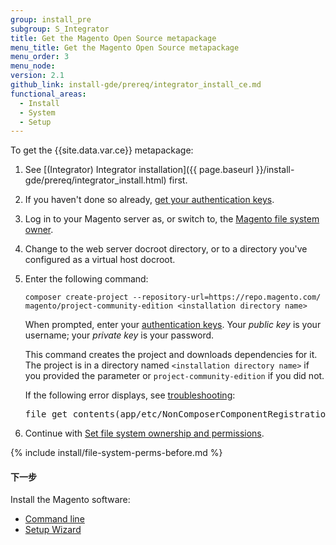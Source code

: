 ```yaml
---
group: install_pre
subgroup: S_Integrator
title: Get the Magento Open Source metapackage
menu_title: Get the Magento Open Source metapackage
menu_order: 3
menu_node:
version: 2.1
github_link: install-gde/prereq/integrator_install_ce.md
functional_areas:
  - Install
  - System
  - Setup
---
```


To get the {{site.data.var.ce}} metapackage:

1.	See [(Integrator) Integrator installation]({{ page.baseurl }}/install-gde/prereq/integrator_install.html) first.
1.	If you haven't done so already, <a href="{{ page.baseurl }}/install-gde/prereq/connect-auth.html">get your authentication keys</a>.
1.	Log in to your Magento server as, or switch to, the <a href="{{ page.baseurl }}/install-gde/prereq/file-sys-perms-over.html">Magento file system owner</a>.
2.	Change to the web server docroot directory, or to a directory you've configured as a virtual host docroot.
3.	Enter the following command:

		composer create-project --repository-url=https://repo.magento.com/ magento/project-community-edition <installation directory name>

	When prompted, enter your <a href="{{ page.baseurl }}/install-gde/prereq/connect-auth.html">authentication keys</a>. Your *public key* is your username; your *private key* is your password.

	This command creates the project and downloads dependencies for it. The project is in a directory named `<installation directory name>` if you provided the parameter or `project-community-edition` if you did not.

	<div class="bs-callout bs-callout-info" id="info">
  		<p>If the following error displays, see <a href="{{ page.baseurl }}/install-gde/trouble/tshoot_composer-fail.html">troubleshooting</a>:</p>
  		<pre>file_get_contents(app/etc/NonComposerComponentRegistration.php): failed to open stream: No such file or directory</pre>
	</div>

4.	Continue with <a href="#perms-over">Set file system ownership and permissions</a>.


{% include install/file-system-perms-before.md %}

#### 下一步
Install the Magento software:

*	<a href="{{ page.baseurl }}/install-gde/install/cli/install-cli.html">Command line</a>
*	<a href="{{ page.baseurl }}/install-gde/install/web/install-web.html">Setup Wizard</a>
